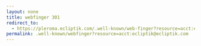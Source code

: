 ```yaml
---
layout: none
title: webfinger 301
redirect_to:
  - https://pleroma.ecliptik.com/.well-known/web-finger?resource=acct:ecliptik@ecliptik.com
permalink: .well-known/webfinger?resource=acct:ecliptik@ecliptik.com
---
```

